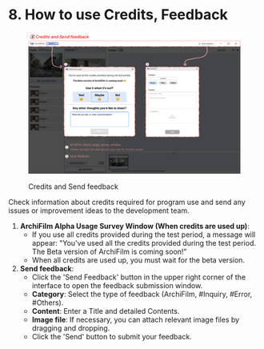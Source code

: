 # 8. How to use Credits, Feedback

<figure><img src="../../.gitbook/assets/튜토리얼9.png" alt=""><figcaption><p>Credits and Send feedback</p></figcaption></figure>

Check information about credits required for program use and send any issues or improvement ideas to the development team.

1. **ArchiFilm Alpha Usage Survey Window (When credits are used up)**:
   * If you use all credits provided during the test period, a message will appear: "You've used all the credits provided during the test period. The Beta version of ArchiFilm is coming soon!"
   * When all credits are used up, you must wait for the beta version.
2. **Send feedback**:
   * Click the 'Send Feedback' button in the upper right corner of the interface to open the feedback submission window.
   * **Category**: Select the type of feedback (ArchiFilm, #Inquiry, #Error, #Others).
   * **Content**: Enter a Title and detailed Contents.
   * **Image file**: If necessary, you can attach relevant image files by dragging and dropping.
   * Click the 'Send' button to submit your feedback.
